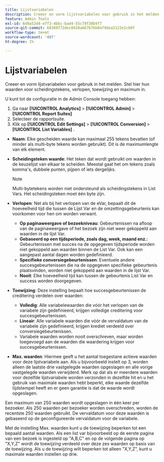 ```yaml
---
title: Lijstvariabelen
description: Creeer en vorm lijstvariabelen voor gebruik in het melden.
feature: Admin Tools
exl-id: 6d9a52d4-e7f3-4bbc-bad4-55c79f30b9f7
source-git-commit: 68389772dec0420a66767bb0af9dea3122e1cb0f
workflow-type: tm+mt
source-wordcount: '487'
ht-degree: 1%

---
```


# Lijstvariabelen

Creeer en vorm lijstvariabelen voor gebruik in het melden. Stel hier hun waarden voor scheidingstekens, verlopen, toewijzing en maximum in.

U kunt tot de configuratie in de Admin Console toegang hebben:

1. Ga naar  **[!UICONTROL Analytics]** > **[!UICONTROL Admin]** > **[!UICONTROL Report Suites]**
2. Selecteer de rapportsuite.
3. Klik op  **[!UICONTROL Edit Settings]** > **[!UICONTROL Conversion]** > **[!UICONTROL List Variables]** .

* **Naam**: Elke gescheiden waarde kan maximaal 255 tekens bevatten (of minder als multi-byte tekens worden gebruikt). Dit is de maximumlengte van elk element.
* **Scheidingsteken waarde**: Het teken dat wordt gebruikt om waarden in de keuzelijst van elkaar te scheiden. Meestal gaat het om tekens zoals komma&#39;s, dubbele punten, pijpen of iets dergelijks.

   >[!NOTE]
   >
   >Multi-bytetekens worden niet ondersteund als scheidingstekens in List Vars. Het scheidingsteken moet één byte zijn.

* **Verlopen**: Net als bij het verlopen van de eVar, bepaalt dit de hoeveelheid tijd die tussen de Lijst Var en de omzettingsgebeurtenis kan voorkomen voor hen om worden verwant.
   * **Op paginaweergave of bezoekniveau**: Gebeurtenissen na afloop van de paginaweergave of het bezoek zijn niet weer gekoppeld aan waarden in de lijst Var.
   * **Gebaseerd op een tijdsperiode, zoals dag, week, maand enz.**: Gebeurtenissen met succes na de opgegeven tijdsperiode worden niet gekoppeld aan waarden binnen de List Var. Ook kan een aangepast aantal dagen worden gedefinieerd.
   * **Specifieke conversiegebeurtenissen**: Eventuele andere succesgebeurtenissen die na de opgegeven specifieke gebeurtenis plaatsvinden, worden niet gekoppeld aan waarden in de lijst Var.
   * **Nooit**: Elke hoeveelheid tijd kan tussen de gebeurtenis List Var en success worden doorgegeven.

* **Toewijzing**: Deze instelling bepaalt hoe succesgebeurtenissen de creditering verdelen over waarden:
   * **Volledig**: Alle variabelewaarden die vóór het verlopen van de variabele zijn gedefinieerd, krijgen volledige creditering voor succesgebeurtenissen.
   * **Lineair**: Alle variabele waarden die vóór de vervaldatum van de variabele zijn gedefinieerd, krijgen krediet verdeeld over conversiegebeurtenissen.
   * Variabele waarden worden nooit overschreven, maar worden toegevoegd aan de waarden die waardering krijgen voor succesgebeurtenissen.

* **Max. waarden**: Hiermee geeft u het aantal toegestane actieve waarden voor deze lijstvariabele aan. Als u bijvoorbeeld instelt op 3, worden alleen de laatste drie vastgelegde waarden opgeslagen en alle vorige vastgelegde waarden verwijderd. Merk op dat als er meerdere waarden voor dezelfde lijstvariabele worden verzonden in dezelfde hit en u het gebruik van maximale waarden hebt beperkt, elke waarde dezelfde tijdstempel heeft en er geen garantie is dat de waarde wordt opgeslagen.

Een maximum van 250 waarden wordt opgeslagen in één keer per bezoeker. Als 250 waarden per bezoeker worden overschreden, worden de recentste 250 waarden gebruikt. De vervaldatum voor deze waarden is gebaseerd op de geconfigureerde vervaldatum voor de variabele.

Met de instelling Max. waarden kunt u de toewijzing beperken tot een bepaald aantal waarden. Als een list var bijvoorbeeld op de eerste pagina van een bezoek is ingesteld op &quot;A,B,C&quot; en op de volgende pagina op &quot;X,Y,Z&quot; wordt de toewijzing verdeeld over deze zes waarden op basis van de toewijzing. Als u de toewijzing wilt beperken tot alleen &quot;X,Y,Z&quot;, kunt u maximale waarden instellen op drie.
